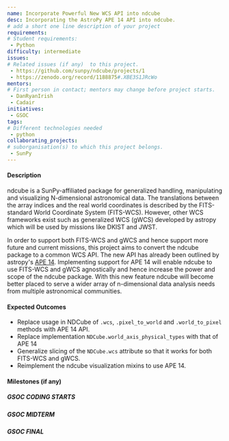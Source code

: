 ```yaml
---
name: Incorporate Powerful New WCS API into ndcube
desc: Incorporating the AstroPy APE 14 API into ndcube.
# add a short one line description of your project
requirements:
# Student requirements:
 - Python
difficulty: intermediate
issues:
# Related issues (if any)  to this project.
 - https://github.com/sunpy/ndcube/projects/1
 - https://zenodo.org/record/1188875#.XBE3S1JRcWo
mentors:
# First person in contact; mentors may change before project starts.
 - DanRyanIrish
 - Cadair
initiatives:
 - GSOC
tags:
# Different technologies needed
 - python
collaborating_projects:
# suborganisation(s) to which this project belongs.
 - SunPy
---
```


#### Description

ndcube is a SunPy-affiliated package for generalized handling,
manipulating and visualizing N-dimensional astronomical data.  The
translations between the array indices and the real world coordinates
is described by the FITS-standard World Coordinate System (FITS-WCS).
However, other WCS frameworks exist such as generalized WCS (gWCS)
developed by astropy which will be used by missions like DKIST and
JWST.

In order to support both FITS-WCS and gWCS and hence support more
future and current missions, this project aims to convert the ndcube
package to a common WCS API.  The new API has already been outlined by
astropy's [APE 14](https://zenodo.org/record/1188875#.XBE3S1JRcWo). Implementing support
for APE 14 will enable ndcube to use FITS-WCS and gWCS agnostically
and hence increase the power and scope of the ndcube package.  With
this new feature ndcube will become better placed to serve a wider
array of n-dimensional data analysis needs from multiple astronomical
communities.

#### Expected Outcomes

* Replace usage in NDCube of `.wcs`, `.pixel_to_world` and `.world_to_pixel`
methods with APE 14 API.
* Replace implementation `NDCube.world_axis_physical_types` with that
of APE 14
* Generalize slicing of the `NDCube.wcs` attribute so that it works
for both FITS-WCS and gWCS.
* Reimplement the ndcube visualization mixins to use APE 14.


#### Milestones (if any)

##### GSOC CODING STARTS

##### GSOC MIDTERM

##### GSOC FINAL
